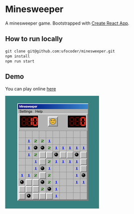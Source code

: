 # Minesweeper

A minesweeper game. Bootstrapped with [Create React App](https://github.com/facebook/create-react-app).


## How to run locally

```
git clone git@github.com:ufocoder/minesweeper.git
npm install
npm run start
```

## Demo

You can play online [here](https://minesweeper.ufocoder.vercel.app/)

![](./screenshot.png)
